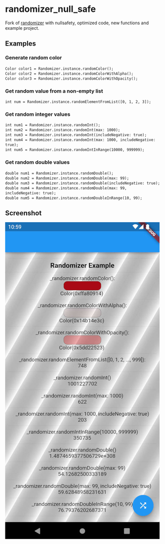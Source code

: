 # randomizer_null_safe
Fork of [randomizer](https://github.com/SivaramNalliboyana/Randomizer) with nullsafety, optimized code, new functions and example project.

## Examples

### Generate random color
```
Color color1 = Randomizer.instance.randomColor();
Color color2 = Randomizer.instance.randomColorWithAlpha();
Color color3 = Randomizer.instance.randomColorWithOpacity();
```

### Get random value from a non-empty list
```
int num = Randomizer.instance.randomElementFromList([0, 1, 2, 3]);
```

### Get random integer values
```
int num1 = Randomizer.instance.randomInt();
int num2 = Randomizer.instance.randomInt(max: 1000);
int num3 = Randomizer.instance.randomInt(includeNegative: true);
int num4 = Randomizer.instance.randomInt(max: 1000, includeNegative: true);
int num5 = Randomizer.instance.randomIntInRange(10000, 999999);
```

### Get random double values
```
double num1 = Randomizer.instance.randomDouble();
double num2 = Randomizer.instance.randomDouble(max: 99);
double num3 = Randomizer.instance.randomDouble(includeNegative: true);
double num4 = Randomizer.instance.randomDouble(max: 99, includeNegative: true);
double num5 = Randomizer.instance.randomDoubleInRange(10, 99);
```

## Screenshot

![Example](./screenshot.jpg)
